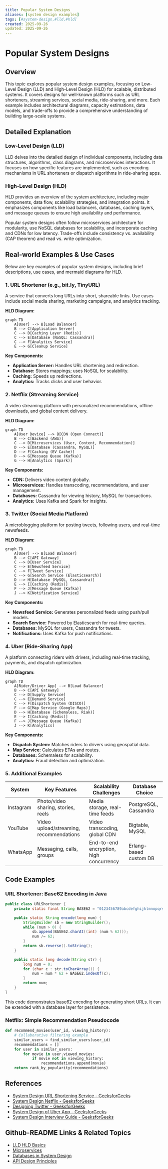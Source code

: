 ```yaml
---
title: Popular System Designs
aliases: [system design examples]
tags: [#system-design,#lld,#hld]
created: 2025-09-26
updated: 2025-09-26
---
```


# Popular System Designs

## Overview

This topic explores popular system design examples, focusing on Low-Level Design (LLD) and High-Level Design (HLD) for scalable, distributed systems. It covers designs for well-known platforms such as URL shorteners, streaming services, social media, ride-sharing, and more. Each example includes architectural diagrams, capacity estimations, data models, and trade-offs to provide a comprehensive understanding of building large-scale systems.

## Detailed Explanation

### Low-Level Design (LLD)

LLD delves into the detailed design of individual components, including data structures, algorithms, class diagrams, and microservices interactions. It focuses on how specific features are implemented, such as encoding mechanisms in URL shorteners or dispatch algorithms in ride-sharing apps.

### High-Level Design (HLD)

HLD provides an overview of the system architecture, including major components, data flow, scalability strategies, and integration points. It emphasizes components like load balancers, databases, caching layers, and message queues to ensure high availability and performance.

Popular system designs often follow microservices architecture for modularity, use NoSQL databases for scalability, and incorporate caching and CDNs for low latency. Trade-offs include consistency vs. availability (CAP theorem) and read vs. write optimization.

## Real-world Examples & Use Cases

Below are key examples of popular system designs, including brief descriptions, use cases, and mermaid diagrams for HLD.

### 1. URL Shortener (e.g., bit.ly, TinyURL)

A service that converts long URLs into short, shareable links. Use cases include social media sharing, marketing campaigns, and analytics tracking.

**HLD Diagram:**

```mermaid
graph TD
    A[User] --> B[Load Balancer]
    B --> C[Application Server]
    C --> D[Caching Layer (Redis)]
    C --> E[Database (NoSQL: Cassandra)]
    C --> F[Analytics Service]
    E --> G[Cleanup Service]
```

**Key Components:**
- **Application Server:** Handles URL shortening and redirection.
- **Database:** Stores mappings; uses NoSQL for scalability.
- **Caching:** Speeds up redirections.
- **Analytics:** Tracks clicks and user behavior.

### 2. Netflix (Streaming Service)

A video streaming platform with personalized recommendations, offline downloads, and global content delivery.

**HLD Diagram:**

```mermaid
graph TD
    A[User Device] --> B[CDN (Open Connect)]
    B --> C[Backend (AWS)]
    C --> D[Microservices (User, Content, Recommendation)]
    D --> E[Database (Cassandra, MySQL)]
    D --> F[Caching (EV Cache)]
    D --> G[Message Queue (Kafka)]
    G --> H[Analytics (Spark)]
```

**Key Components:**
- **CDN:** Delivers video content globally.
- **Microservices:** Handles transcoding, recommendations, and user management.
- **Databases:** Cassandra for viewing history, MySQL for transactions.
- **Analytics:** Uses Kafka and Spark for insights.

### 3. Twitter (Social Media Platform)

A microblogging platform for posting tweets, following users, and real-time newsfeeds.

**HLD Diagram:**

```mermaid
graph TD
    A[User] --> B[Load Balancer]
    B --> C[API Gateway]
    C --> D[User Service]
    C --> E[Newsfeed Service]
    C --> F[Tweet Service]
    C --> G[Search Service (Elasticsearch)]
    D --> H[Database (MySQL, Cassandra)]
    E --> I[Caching (Redis)]
    F --> J[Message Queue (Kafka)]
    J --> K[Notification Service]
```

**Key Components:**
- **Newsfeed Service:** Generates personalized feeds using push/pull models.
- **Search Service:** Powered by Elasticsearch for real-time queries.
- **Databases:** MySQL for users, Cassandra for tweets.
- **Notifications:** Uses Kafka for push notifications.

### 4. Uber (Ride-Sharing App)

A platform connecting riders with drivers, including real-time tracking, payments, and dispatch optimization.

**HLD Diagram:**

```mermaid
graph TD
    A[Rider/Driver App] --> B[Load Balancer]
    B --> C[API Gateway]
    C --> D[Supply Service]
    C --> E[Demand Service]
    C --> F[Dispatch System (DISCO)]
    F --> G[Map Service (Google Maps)]
    D --> H[Database (Schemaless, Riak)]
    E --> I[Caching (Redis)]
    F --> J[Message Queue (Kafka)]
    J --> K[Analytics]
```

**Key Components:**
- **Dispatch System:** Matches riders to drivers using geospatial data.
- **Map Service:** Calculates ETAs and routes.
- **Databases:** Schemaless for scalability.
- **Analytics:** Fraud detection and optimization.

### 5. Additional Examples

| System | Key Features | Scalability Challenges | Database Choice |
|--------|--------------|-------------------------|-----------------|
| Instagram | Photo/video sharing, stories, reels | Media storage, real-time feeds | PostgreSQL, Cassandra |
| YouTube | Video upload/streaming, recommendations | Video transcoding, global CDN | Bigtable, MySQL |
| WhatsApp | Messaging, calls, groups | End-to-end encryption, high concurrency | Erlang-based custom DB |

## Code Examples

### URL Shortener: Base62 Encoding in Java

```java
public class URLShortener {
    private static final String BASE62 = "0123456789abcdefghijklmnopqrstuvwxyzABCDEFGHIJKLMNOPQRSTUVWXYZ";

    public static String encode(long num) {
        StringBuilder sb = new StringBuilder();
        while (num > 0) {
            sb.append(BASE62.charAt((int) (num % 62)));
            num /= 62;
        }
        return sb.reverse().toString();
    }

    public static long decode(String str) {
        long num = 0;
        for (char c : str.toCharArray()) {
            num = num * 62 + BASE62.indexOf(c);
        }
        return num;
    }
}
```

This code demonstrates base62 encoding for generating short URLs. It can be extended with a database layer for persistence.

### Netflix: Simple Recommendation Pseudocode

```python
def recommend_movies(user_id, viewing_history):
    # Collaborative filtering example
    similar_users = find_similar_users(user_id)
    recommendations = []
    for user in similar_users:
        for movie in user.viewed_movies:
            if movie not in viewing_history:
                recommendations.append(movie)
    return rank_by_popularity(recommendations)
```

## References

- [System Design URL Shortening Service - GeeksforGeeks](https://www.geeksforgeeks.org/system-design-url-shortening-service/)
- [System Design Netflix - GeeksforGeeks](https://www.geeksforgeeks.org/system-design/system-design-netflix-a-complete-architecture/)
- [Designing Twitter - GeeksforGeeks](https://www.geeksforgeeks.org/interview-experiences/design-twitter-a-system-design-interview-question/)
- [System Design of Uber App - GeeksforGeeks](https://www.geeksforgeeks.org/system-design/system-design-of-uber-app-uber-system-architecture/)
- [System Design Interview Guide - GeeksforGeeks](https://www.geeksforgeeks.org/interview-experiences/how-to-crack-system-design-round-in-interviews/)

## Github-README Links & Related Topics

- [LLD HLD Basics](../lld-hld-basics/)
- [Microservices](../microservices/)
- [Databases in System Design](../database-design-principles/)
- [API Design Principles](../api-design-principles/)